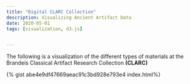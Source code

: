 ```yaml
---
title: "Digital CLARC Collection"
description: Visualizing Ancient Artifact Data
date: 2020-05-01
tags: [visualization, d3.js]


---
```

<p>The following is a visualization of the different types of materials at the Brandeis Classical Artifact Research Collection <b>(CLARC)</b> </p>

<script src="https://gist.github.com/sunnyako/abe4e9df47669aeac91c3bd928e793e4.js"></script>

{% gist abe4e9df47669aeac91c3bd928e793e4 index.html%}  
